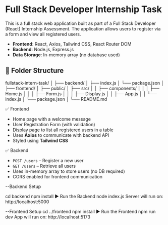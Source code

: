 # Full Stack Developer Internship Task

This is a full stack web application built as part of a Full Stack Developer (React) Internship Assessment. The application allows users to register via a form and view all registered users.


- **Frontend**: React, Axios, Tailwind CSS, React Router DOM
- **Backend**: Node.js, Express.js
- **Data Storage**: In-memory array (no database used)


## 📁 Folder Structure
fullstack-intern-task/
│
├── backend/
│   ├── index.js
│   └── package.json
│
├── frontend/
│   ├── public/
│   ├── src/
│   │   ├── components/
│   │   │   ├── Home.js
│   │   │   ├── Form.js
│   │   │   ├── Display.js
│   │   ├── App.js
│   │   └── index.js
│   └── package.json
│
└── README.md



✅ Frontend
- Home page with a welcome message
- User Registration Form (with validation)
- Display page to list all registered users in a table
- Uses **Axios** to communicate with backend API
- Styled using **Tailwind CSS**

✅ Backend
- `POST /users` – Register a new user
- `GET /users` – Retrieve all users
- Uses in-memory array to store users (no DB required)
- CORS enabled for frontend communication

--Backend Setup

cd backend
npm install
▶️ Run the Backend
node index.js
Server will run on: http://localhost:5000

--Frontend Setup
cd ../frontend
npm install
▶️ Run the Frontend
npm run dev
App will run on: http://localhost:5173
